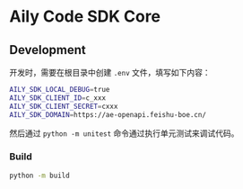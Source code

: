 # Aily Code SDK Core

## Development

开发时，需要在根目录中创建 `.env` 文件，填写如下内容：

```bash
AILY_SDK_LOCAL_DEBUG=true
AILY_SDK_CLIENT_ID=c_xxx
AILY_SDK_CLIENT_SECRET=cxxx
AILY_SDK_DOMAIN=https://ae-openapi.feishu-boe.cn/
```

然后通过 `python -m unitest` 命令通过执行单元测试来调试代码。

### Build

```bash
python -m build
```
